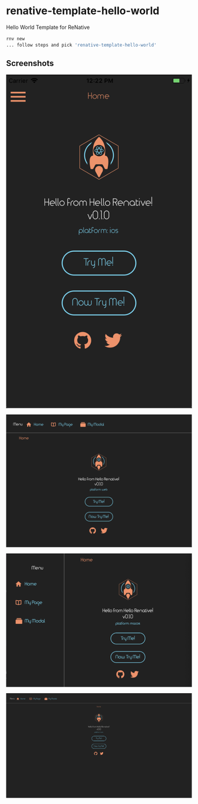 # renative-template-hello-world

Hello World Template for ReNative

```bash
rnv new
... follow steps and pick 'renative-template-hello-world'
```

## Screenshots

![](docs/ios.png)

![](docs/web.png)

![](docs/macos.png)

![](docs/tvos.png)
